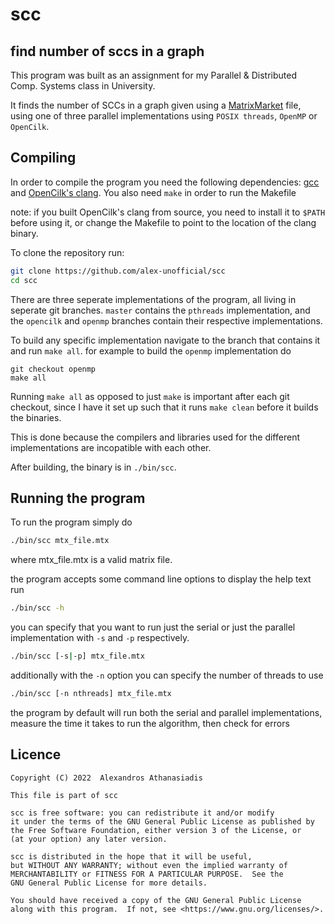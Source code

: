 # scc
## find number of sccs in a graph

This program was built as an assignment for my Parallel & Distributed Comp. Systems
class in University.

It finds the number of SCCs in a graph given using a 
[MatrixMarket](https://math.nist.gov/MatrixMarket/formats.html) file, using one of
three parallel implementations using `POSIX threads`, `OpenMP` or `OpenCilk`.

Compiling
----------
In order to compile the program you need the following dependencies: 
[gcc](https://gcc.gnu.org/install/) and [OpenCilk's clang](https://www.opencilk.org/doc/users-guide/install/).
You also need `make` in order to run the Makefile

note:
if you built OpenCilk's clang from source, you need to install it to `$PATH`
before using it, or change the Makefile to point to the location of the clang binary.


To clone the repository run:
```bash
git clone https://github.com/alex-unofficial/scc
cd scc
```

There are three seperate implementations of the program, all living in seperate
git branches. `master` contains the `pthreads` implementation, and the `opencilk`
and `openmp` branches contain their respective implementations.

To build any specific implementation navigate to the branch that contains it and
run `make all`. for example to build the `openmp` implementation do
```
git checkout openmp
make all
```

Running `make all` as opposed to just `make` is important after each git checkout, 
since I have it set up such that it runs `make clean` before it builds the binaries. 

This is done because the compilers and libraries used for the different implementations
are incopatible with each other.


After building, the binary is in `./bin/scc`.


Running the program
-------------------
To run the program simply do
```bash
./bin/scc mtx_file.mtx
```
where mtx_file.mtx is a valid matrix file.

the program accepts some command line options
to display the help text run
```bash
./bin/scc -h
```

you can specify that you want to run just the serial or just the parallel
implementation with `-s` and `-p` respectively.
```bash
./bin/scc [-s|-p] mtx_file.mtx
```

additionally with the `-n` option you can specify the number of threads to use
```bash
./bin/scc [-n nthreads] mtx_file.mtx
```

the program by default will run both the serial and parallel implementations, measure the
time it takes to run the algorithm, then check for errors

Licence
-------
```
Copyright (C) 2022  Alexandros Athanasiadis

This file is part of scc

scc is free software: you can redistribute it and/or modify
it under the terms of the GNU General Public License as published by
the Free Software Foundation, either version 3 of the License, or
(at your option) any later version.

scc is distributed in the hope that it will be useful,
but WITHOUT ANY WARRANTY; without even the implied warranty of
MERCHANTABILITY or FITNESS FOR A PARTICULAR PURPOSE.  See the
GNU General Public License for more details.

You should have received a copy of the GNU General Public License
along with this program.  If not, see <https://www.gnu.org/licenses/>. 
```
